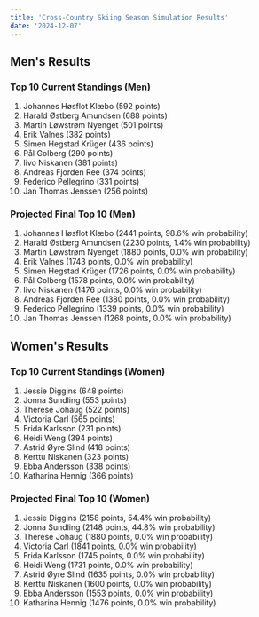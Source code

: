 ```yaml
---
title: 'Cross-Country Skiing Season Simulation Results'
date: '2024-12-07'
---
```


## Men's Results

### Top 10 Current Standings (Men)
1. Johannes Høsflot Klæbo (592 points)
2. Harald Østberg Amundsen (688 points)
3. Martin Løwstrøm Nyenget (501 points)
4. Erik Valnes (382 points)
5. Simen Hegstad Krüger (436 points)
6. Pål Golberg (290 points)
7. Iivo Niskanen (381 points)
8. Andreas Fjorden Ree (374 points)
9. Federico Pellegrino (331 points)
10. Jan Thomas Jenssen (256 points)

### Projected Final Top 10 (Men)
1. Johannes Høsflot Klæbo (2441 points, 98.6% win probability)
2. Harald Østberg Amundsen (2230 points, 1.4% win probability)
3. Martin Løwstrøm Nyenget (1880 points, 0.0% win probability)
4. Erik Valnes (1743 points, 0.0% win probability)
5. Simen Hegstad Krüger (1726 points, 0.0% win probability)
6. Pål Golberg (1578 points, 0.0% win probability)
7. Iivo Niskanen (1476 points, 0.0% win probability)
8. Andreas Fjorden Ree (1380 points, 0.0% win probability)
9. Federico Pellegrino (1339 points, 0.0% win probability)
10. Jan Thomas Jenssen (1268 points, 0.0% win probability)

## Women's Results

### Top 10 Current Standings (Women)
1. Jessie Diggins (648 points)
2. Jonna Sundling (553 points)
3. Therese Johaug (522 points)
4. Victoria Carl (565 points)
5. Frida Karlsson (231 points)
6. Heidi Weng (394 points)
7. Astrid Øyre Slind (418 points)
8. Kerttu Niskanen (323 points)
9. Ebba Andersson (338 points)
10. Katharina Hennig (366 points)

### Projected Final Top 10 (Women)
1. Jessie Diggins (2158 points, 54.4% win probability)
2. Jonna Sundling (2148 points, 44.8% win probability)
3. Therese Johaug (1880 points, 0.0% win probability)
4. Victoria Carl (1841 points, 0.0% win probability)
5. Frida Karlsson (1745 points, 0.0% win probability)
6. Heidi Weng (1731 points, 0.0% win probability)
7. Astrid Øyre Slind (1635 points, 0.0% win probability)
8. Kerttu Niskanen (1600 points, 0.0% win probability)
9. Ebba Andersson (1553 points, 0.0% win probability)
10. Katharina Hennig (1476 points, 0.0% win probability)
